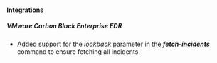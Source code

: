 #### Integrations
##### VMware Carbon Black Enterprise EDR
- Added support for the *lookback* parameter in the ***fetch-incidents*** command to ensure fetching all incidents.
